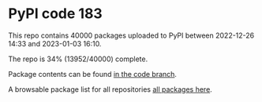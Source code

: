 # PyPI code 183

This repo contains 40000 packages uploaded to PyPI between 
2022-12-26 14:33 and 2023-01-03 16:10.

The repo is 34% (13952/40000) complete.

Package contents can be found [in the code branch](https://github.com/pypi-data/pypi-mirror-183/tree/code/packages).

A browsable package list for all repositories [all packages here](https://pypi-data.github.io/website/repositories/pypi-mirror-183).


